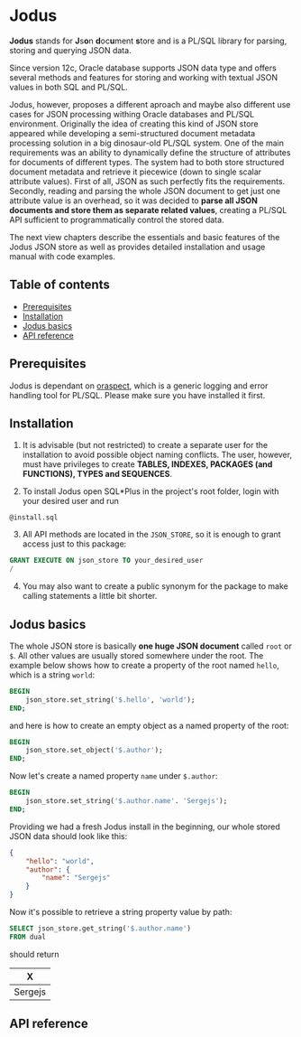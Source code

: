 Jodus
=====

**Jodus** stands for **J**s**o**n **d**oc**u**ment **s**tore and is a PL/SQL library for parsing, storing and querying JSON data.

Since version 12c, Oracle database supports JSON data type and offers several methods and features for storing and working with textual JSON values in both SQL and PL/SQL. 

Jodus, however, proposes a different aproach and maybe also different use cases for JSON processing withing Oracle databases and PL/SQL environment. Originally the idea of creating this kind of JSON store appeared while developing a semi-structured document metadata processing solution in a big dinosaur-old PL/SQL system. One of the main requirements was an ability to dynamically define the structure of attributes for documents of different types. The system had to both store structured document metadata and retrieve it piecewice (down to single scalar attribute values). First of all, JSON as such perfectly fits the requirements. Secondly, reading and parsing the whole JSON document to get just one attribute value is an overhead, so it was decided to **parse all JSON documents and store them as separate related values**, creating a PL/SQL API sufficient to programmatically control the stored data.

The next view chapters describe the essentials and basic features of the Jodus JSON store as well as provides detailed installation and usage manual with code examples.

Table of contents
-----------------

<!--ts-->
* [Prerequisites](#prerequisites)
* [Installation](#installation)
* [Jodus basics](#jodus-basics)
* [API reference](#api-reference)
<!--te-->

Prerequisites
------------

Jodus is dependant on [oraspect](https://github.com/svinniks/oraspect), which is a generic logging and error handling tool for PL/SQL. Please make sure you have installed it first.

Installation
------------

1. It is advisable (but not restricted) to create a separate user for the installation to avoid possible object naming conflicts. The user, however, must have privileges to create **TABLES, INDEXES, PACKAGES (and FUNCTIONS), TYPES and SEQUENCES**.

2. To install Jodus open SQL*Plus in the project's root folder, login with your desired user and run 

```
@install.sql
```

3. All API methods are located in the `JSON_STORE`, so it is enough to grant access just to this package:

```sql
GRANT EXECUTE ON json_store TO your_desired_user
/
```

4. You may also want to create a public synonym for the package to make calling statements a little bit shorter.

Jodus basics
------------

The whole JSON store is basically **one huge JSON document** called `root` or `$`. All other values are usually stored somewhere under the root. The example below shows how to create a property of the root named `hello`, which is a string `world`:

```sql
BEGIN
    json_store.set_string('$.hello', 'world');
END;
```

and here is how to create an empty object as a named property of the root:

```sql
BEGIN
    json_store.set_object('$.author');
END;
```

Now let's create a named property `name` under `$.author`:

```sql
BEGIN
    json_store.set_string('$.author.name'. 'Sergejs');
END;
```

Providing we had a fresh Jodus install in the beginning, our whole stored JSON data should look like this:

```json
{
    "hello": "world",
    "author": {
        "name": "Sergejs"
    }
}
```

Now it's possible to retrieve a string property value by path:

```sql
SELECT json_store.get_string('$.author.name')
FROM dual
```

should return

|X|
|-|
|Sergejs|

API reference
------------
